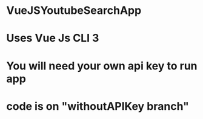 # VueJSYoutubeSearchApp
# Uses Vue Js CLI 3
# You will need your own api key to run app
# code is on "withoutAPIKey branch"
